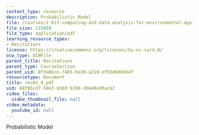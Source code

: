```yaml
---
content_type: resource
description: Probabilistic Model
file: /courses/1-017-computing-and-data-analysis-for-environmental-applications-fall-2003/88f95cd759e28ddd539936b49ed9acb2_rec03_4.pdf
file_size: 115059
file_type: application/pdf
learning_resource_types:
- Recitations
license: https://creativecommons.org/licenses/by-nc-sa/4.0/
ocw_type: OCWFile
parent_title: Recitations
parent_type: CourseSection
parent_uid: 0f3a0bce-f465-6e39-a219-ef93d680454f
resourcetype: Document
title: rec03_4.pdf
uid: 88f95cd7-59e2-8ddd-5399-36b49ed9acb2
video_files:
  video_thumbnail_file: null
video_metadata:
  youtube_id: null
---
```

Probabilistic Model
